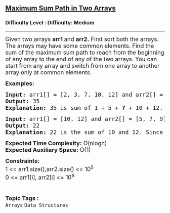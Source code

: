<h2><a href="https://www.geeksforgeeks.org/problems/maximum-sum-path-in-two-arrays5314/1?page=2&difficulty=Medium&status=unsolved,attempted&sortBy=accuracy">Maximum Sum Path in Two Arrays</a></h2><h3>Difficulty Level : Difficulty: Medium</h3><hr><div class="problems_problem_content__Xm_eO"><p><span style="font-size: 18px;">Given two arrays <strong>arr1 </strong>and <strong>arr2.</strong> First sort both the arrays. The arrays may have some common elements. Find the sum of the maximum sum path to reach from the beginning of any array to the end of any of the two arrays. You can start from any array and switch from one array to another array only at common elements.&nbsp;</span></p>
<p><span style="font-size: 18px;"><strong>Examples:</strong></span></p>
<pre><span style="font-size: 18px;"><strong>Input: </strong>arr1[] = [2, 3, 7, 10, 12] and arr2[] = [1, 5, 7, 8]
<strong>Output: </strong>35
<strong>Explanation:</strong> 35 is sum of 1 + 5 + <strong>7</strong> + 10 + 12. We start from the first element of arr2 which is 1, then we move to 5, then 7 From 7, we switch to arr1 (as 7 is common) and traverse 10 and 12.</span></pre>
<pre><span style="font-size: 18px;"><strong>Input: </strong>arr1[] = [10, 12] and arr2[] = [5, 7, 9]<br></span><span style="font-size: 18px;"><strong>Output:</strong> 22
<strong>Explanation:</strong> 22 is the sum of 10 and 12. Since there is no common element, we need to take all elements from the array with more sum.</span></pre>
<p><span style="font-size: 18px;"><strong>Expected Time Complexity:</strong> O(nlogn)<br><strong>Expected Auxiliary Space:</strong>&nbsp;O(1)</span></p>
<p><span style="font-size: 18px;"><strong>Constraints:</strong><br>1 &lt;= arr1.size(),arr2.size() &lt;= 10<sup>5</sup><br>0 &lt;= arr1[i], arr2[i] &lt;= 10<sup>6</sup></span></p></div><br><p><span style=font-size:18px><strong>Topic Tags : </strong><br><code>Arrays</code>&nbsp;<code>Data Structures</code>&nbsp;